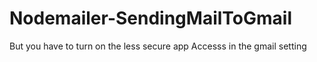 # Nodemailer-SendingMailToGmail
But you have to turn on the less secure app Accesss in the gmail setting
